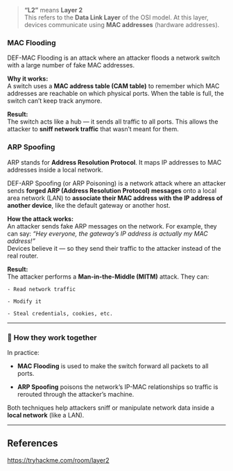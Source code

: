 > **“L2”** means **Layer 2**  
> This refers to the **Data Link Layer** of the OSI model. At this layer, devices communicate using **MAC addresses** (hardware addresses).

### MAC Flooding

DEF-MAC Flooding is an attack where an attacker floods a network switch with a large number of fake MAC addresses.

**Why it works:**  
A switch uses a **MAC address table (CAM table)** to remember which MAC addresses are reachable on which physical ports. When the table is full, the switch can’t keep track anymore.

**Result:**  
The switch acts like a hub — it sends all traffic to all ports. This allows the attacker to **sniff network traffic** that wasn’t meant for them.


### ARP Spoofing

ARP stands for **Address Resolution Protocol**. It maps IP addresses to MAC addresses inside a local network.

DEF-ARP Spoofing (or ARP Poisoning) is a network attack where an attacker sends **forged ARP (Address Resolution Protocol) messages** onto a local area network (LAN) to **associate their MAC address with the IP address of another device**, like the default gateway or another host.



**How the attack works:**  
An attacker sends fake ARP messages on the network. For example, they can say: _“Hey everyone, the gateway’s IP address is actually my MAC address!”_  
    Devices believe it — so they send their traffic to the attacker instead of the real router.

**Result:**  
The attacker performs a **Man-in-the-Middle (MITM)** attack. They can:

    - Read network traffic
        
    - Modify it
        
    - Steal credentials, cookies, etc.
        

---

### 🔗 **How they work together**

In practice:

- **MAC Flooding** is used to make the switch forward all packets to all ports.
    
- **ARP Spoofing** poisons the network’s IP-MAC relationships so traffic is rerouted through the attacker’s machine.
    

Both techniques help attackers sniff or manipulate network data inside a **local network** (like a LAN).

---

## References

https://tryhackme.com/room/layer2